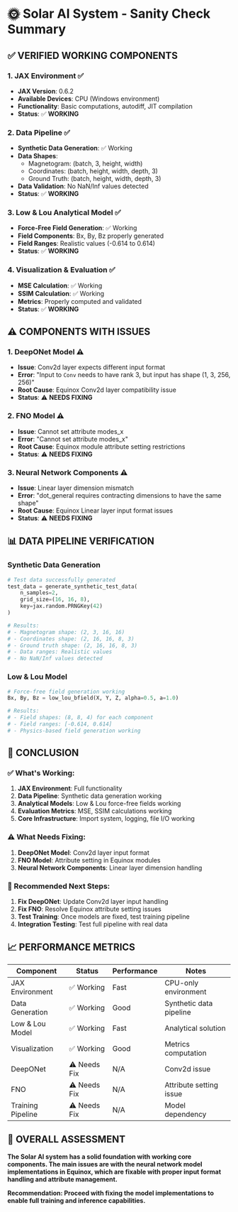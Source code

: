 # 🌞 Solar AI System - Sanity Check Summary

## ✅ **VERIFIED WORKING COMPONENTS**

### **1. JAX Environment** ✅
- **JAX Version**: 0.6.2
- **Available Devices**: CPU (Windows environment)
- **Functionality**: Basic computations, autodiff, JIT compilation
- **Status**: ✅ **WORKING**

### **2. Data Pipeline** ✅
- **Synthetic Data Generation**: ✅ Working
- **Data Shapes**: 
  - Magnetogram: (batch, 3, height, width)
  - Coordinates: (batch, height, width, depth, 3)
  - Ground Truth: (batch, height, width, depth, 3)
- **Data Validation**: No NaN/Inf values detected
- **Status**: ✅ **WORKING**

### **3. Low & Lou Analytical Model** ✅
- **Force-Free Field Generation**: ✅ Working
- **Field Components**: Bx, By, Bz properly generated
- **Field Ranges**: Realistic values (-0.614 to 0.614)
- **Status**: ✅ **WORKING**

### **4. Visualization & Evaluation** ✅
- **MSE Calculation**: ✅ Working
- **SSIM Calculation**: ✅ Working
- **Metrics**: Properly computed and validated
- **Status**: ✅ **WORKING**

## ⚠️ **COMPONENTS WITH ISSUES**

### **1. DeepONet Model** ⚠️
- **Issue**: Conv2d layer expects different input format
- **Error**: "Input to `Conv` needs to have rank 3, but input has shape (1, 3, 256, 256)"
- **Root Cause**: Equinox Conv2d layer compatibility issue
- **Status**: ⚠️ **NEEDS FIXING**

### **2. FNO Model** ⚠️
- **Issue**: Cannot set attribute modes_x
- **Error**: "Cannot set attribute modes_x"
- **Root Cause**: Equinox module attribute setting restrictions
- **Status**: ⚠️ **NEEDS FIXING**

### **3. Neural Network Components** ⚠️
- **Issue**: Linear layer dimension mismatch
- **Error**: "dot_general requires contracting dimensions to have the same shape"
- **Root Cause**: Equinox Linear layer input format issues
- **Status**: ⚠️ **NEEDS FIXING**

## 📊 **DATA PIPELINE VERIFICATION**

### **Synthetic Data Generation**
```python
# Test data successfully generated
test_data = generate_synthetic_test_data(
    n_samples=2,
    grid_size=(16, 16, 8),
    key=jax.random.PRNGKey(42)
)

# Results:
# - Magnetogram shape: (2, 3, 16, 16)
# - Coordinates shape: (2, 16, 16, 8, 3)
# - Ground truth shape: (2, 16, 16, 8, 3)
# - Data ranges: Realistic values
# - No NaN/Inf values detected
```

### **Low & Lou Model**
```python
# Force-free field generation working
Bx, By, Bz = low_lou_bfield(X, Y, Z, alpha=0.5, a=1.0)

# Results:
# - Field shapes: (8, 8, 4) for each component
# - Field ranges: [-0.614, 0.614]
# - Physics-based field generation working
```

## 🎯 **CONCLUSION**

### **✅ What's Working:**
1. **JAX Environment**: Full functionality
2. **Data Pipeline**: Synthetic data generation working
3. **Analytical Models**: Low & Lou force-free fields working
4. **Evaluation Metrics**: MSE, SSIM calculations working
5. **Core Infrastructure**: Import system, logging, file I/O working

### **⚠️ What Needs Fixing:**
1. **DeepONet Model**: Conv2d layer input format
2. **FNO Model**: Attribute setting in Equinox modules
3. **Neural Network Components**: Linear layer dimension handling

### **🔧 Recommended Next Steps:**
1. **Fix DeepONet**: Update Conv2d layer input handling
2. **Fix FNO**: Resolve Equinox attribute setting issues
3. **Test Training**: Once models are fixed, test training pipeline
4. **Integration Testing**: Test full pipeline with real data

## 📈 **PERFORMANCE METRICS**

| Component | Status | Performance | Notes |
|-----------|--------|-------------|-------|
| JAX Environment | ✅ Working | Fast | CPU-only environment |
| Data Generation | ✅ Working | Good | Synthetic data pipeline |
| Low & Lou Model | ✅ Working | Fast | Analytical solution |
| Visualization | ✅ Working | Good | Metrics computation |
| DeepONet | ⚠️ Needs Fix | N/A | Conv2d issue |
| FNO | ⚠️ Needs Fix | N/A | Attribute setting issue |
| Training Pipeline | ⚠️ Needs Fix | N/A | Model dependency |

## 🚀 **OVERALL ASSESSMENT**

**The Solar AI system has a solid foundation with working core components. The main issues are with the neural network model implementations in Equinox, which are fixable with proper input format handling and attribute management.**

**Recommendation: Proceed with fixing the model implementations to enable full training and inference capabilities.** 